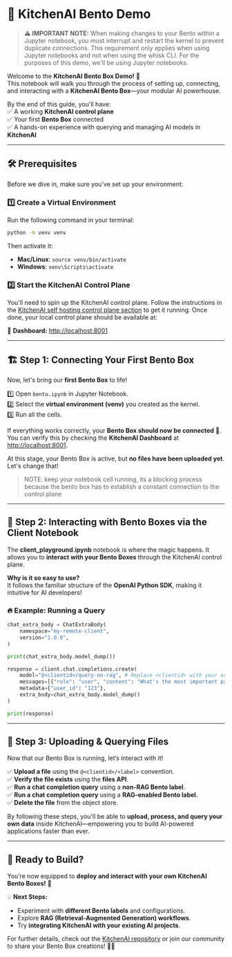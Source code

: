 # 🚀 KitchenAI Bento Demo


> **⚠️ IMPORTANT NOTE:** When making changes to your Bento within a Jupyter notebook, you must interrupt and restart the kernel to prevent duplicate connections. This requirement only applies when using Jupyter notebooks and not when using the whisk CLI. For the purposes of this demo, we'll be using Jupyter notebooks.


Welcome to the **KitchenAI Bento Box Demo!** 🍱  
This notebook will walk you through the process of setting up, connecting, and interacting with a **KitchenAI Bento Box**—your modular AI powerhouse.  

By the end of this guide, you'll have:  
✅ A working **KitchenAI control plane**  
✅ Your first **Bento Box** connected  
✅ A hands-on experience with querying and managing AI models in **KitchenAI**

---

## 🛠️ Prerequisites

Before we dive in, make sure you've set up your environment:

### 1️⃣ Create a Virtual Environment  

Run the following command in your terminal:

```bash
python -m venv venv
```

Then activate it:  
- **Mac/Linux**: `source venv/bin/activate`  
- **Windows**: `venv\Scripts\activate`

### 2️⃣ Start the KitchenAI Control Plane  

You'll need to spin up the KitchenAI control plane. Follow the instructions in the  [KitchenAI self hosting control plane section](https://github.com/epuerta9/kitchenai?tab=readme-ov-file#self-hosting-the-control-plane) to get it running. Once done, your local control plane should be available at:

🔗 **Dashboard:** [http://localhost:8001](http://localhost:8001)

---

## 🏗️ Step 1: Connecting Your First Bento Box  

Now, let's bring our **first Bento Box** to life! 

1️⃣ Open `bento.ipynb` in Jupyter Notebook.  
2️⃣ Select the **virtual environment (venv)** you created as the kernel.  
3️⃣ Run all the cells.  

If everything works correctly, your **Bento Box should now be connected** 🎉. You can verify this by checking the **KitchenAI Dashboard** at [http://localhost:8001](http://localhost:8001).  

At this stage, your Bento Box is active, but **no files have been uploaded yet**. Let's change that!

> NOTE: keep your notebook cell running, its a blocking process because the bento box has to establish a constant connection to the control plane

---

## 📡 Step 2: Interacting with Bento Boxes via the Client Notebook  

The **client_playground.ipynb** notebook is where the magic happens. It allows you to **interact with your Bento Boxes** through the KitchenAI control plane.  

**Why is it so easy to use?**  
It follows the familiar structure of the **OpenAI Python SDK**, making it intuitive for AI developers!  

### 🔥 Example: Running a Query  

```python
chat_extra_body = ChatExtraBody(
    namespace="my-remote-client",
    version="1.0.0",
)   

print(chat_extra_body.model_dump())

response = client.chat.completions.create(
    model="@<clientid>/query-no-rag", # Replace <clientid> with your actual client ID
    messages=[{"role": "user", "content": "What's the most important part of the README?"}],
    metadata={"user_id": "123"},
    extra_body=chat_extra_body.model_dump()
)

print(response)
```

---

## 📌 Step 3: Uploading & Querying Files  

Now that our Bento Box is running, let’s interact with it!

✅ **Upload a file** using the `@<clientid>/<label>` convention.  
✅ **Verify the file exists** using the **files API**.  
✅ **Run a chat completion query** using a **non-RAG Bento label**.  
✅ **Run a chat completion query** using a **RAG-enabled Bento label**.  
✅ **Delete the file** from the object store.  

By following these steps, you'll be able to **upload, process, and query your own data** inside KitchenAI—empowering you to build AI-powered applications faster than ever.  

---

## 🎯 Ready to Build?  

You’re now equipped to **deploy and interact with your own KitchenAI Bento Boxes!** 🚀  

💡 **Next Steps:**  
- Experiment with **different Bento labels** and configurations.  
- Explore **RAG (Retrieval-Augmented Generation) workflows**.  
- Try **integrating KitchenAI with your existing AI projects**.  

For further details, check out the [KitchenAI repository](https://github.com/epuerta9/kitchenai) or join our community to share your Bento Box creations! 🚀🔥  



